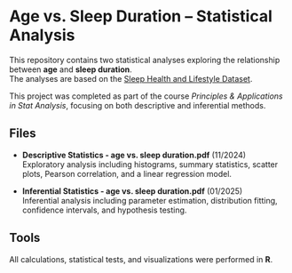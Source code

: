 # Age vs. Sleep Duration – Statistical Analysis

This repository contains two statistical analyses exploring the relationship between **age** and **sleep duration**.  
The analyses are based on the [Sleep Health and Lifestyle Dataset](https://www.kaggle.com/datasets/uom190346a/sleep-health-and-lifestyle-dataset).

This project was completed as part of the course *Principles & Applications in Stat Analysis*, focusing on both descriptive and inferential methods.

## Files
- **Descriptive Statistics - age vs. sleep duration.pdf** (11/2024)  
  Exploratory analysis including histograms, summary statistics, scatter plots, Pearson correlation, and a linear regression model.

- **Inferential Statistics - age vs. sleep duration.pdf** (01/2025)  
  Inferential analysis including parameter estimation, distribution fitting, confidence intervals, and hypothesis testing.

## Tools
All calculations, statistical tests, and visualizations were performed in **R**.
